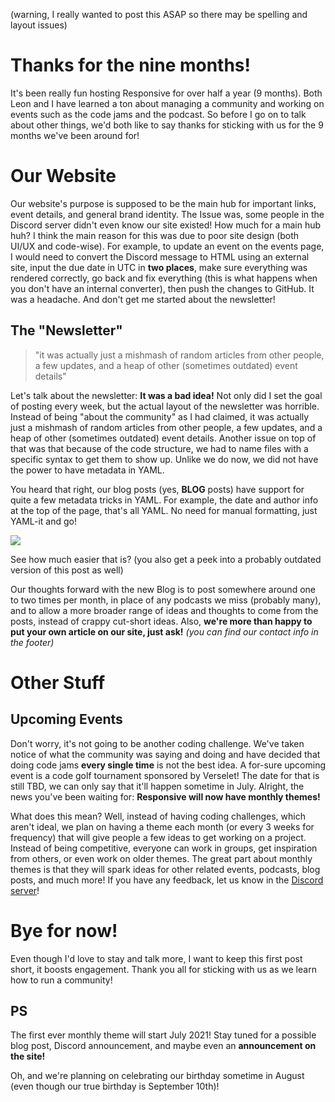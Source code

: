 (warning, I really wanted to post this ASAP so there may be spelling and layout issues)

# Thanks for the nine months!

It's been really fun hosting Responsive for over half a year (9 months). Both Leon and I have learned a ton about managing a community and working on events such as the code jams and the podcast. So before I go on to talk about other things, we'd both like to say thanks for sticking with us for the 9 months we've been around for!

# Our Website

Our website's purpose is supposed to be the main hub for important links, event details, and general brand identity. The Issue was, some people in the Discord server didn't even know our site existed! How much for a main hub huh? I think the main reason for this was due to poor site design (both UI/UX and code-wise). For example, to update an event on the events page, I would need to convert the Discord message to HTML using an external site, input the due date in UTC in **two places**, make sure everything was rendered correctly, go back and fix everything (this is what happens when you don't have an internal converter), then push the changes to GitHub. It was a headache. And don't get me started about the newsletter!

## The "Newsletter"

> "it was actually just a mishmash of random articles from other people, a few updates, and a heap of other (sometimes outdated) event details"

Let's talk about the newsletter: **It was a bad idea!** Not only did I set the goal of posting every week, but the actual layout of the newsletter was horrible. Instead of being "about the community" as I had claimed, it was actually just a mishmash of random articles from other people, a few updates, and a heap of other (sometimes outdated) event details. Another issue on top of that was that because of the code structure, we had to name files with a specific syntax to get them to show up. Unlike we do now, we did not have the power to have metadata in YAML.

You heard that right, our blog posts (yes, **BLOG** posts) have support for quite a few metadata tricks in YAML. For example, the date and author info at the top of the page, that's all YAML. No need for manual formatting, just YAML-it and go!

![](/images/peek-at-a-post.png)

See how much easier that is? (you also get a peek into a probably outdated version of this post as well)

Our thoughts forward with the new Blog is to post somewhere around one to two times per month, in place of any podcasts we miss (probably many), and to allow a more broader range of ideas and thoughts to come from the posts, instead of crappy cut-short ideas. Also, **we're more than happy to put your own article on our site, just ask!** *(you can find our contact info in the footer)*

# Other Stuff

## Upcoming Events

Don't worry, it's not going to be another coding challenge. We've taken notice of what the community was saying and doing and have decided that doing code jams **every single time** is not the best idea. A for-sure upcoming event is a code golf tournament sponsored by Verselet! The date for that is still TBD, we can only say that it'll happen sometime in July. Alright, the news you've been waiting for: **Responsive will now have monthly themes!**

What does this mean? Well, instead of having coding challenges, which aren't ideal, we plan on having a theme each month (or every 3 weeks for frequency) that will give people a few ideas to get working on a project. Instead of being competitive, everyone can work in groups, get inspiration from others, or even work on older themes. The great part about monthly themes is that they will spark ideas for other related events, podcasts, blog posts, and much more! If you have any feedback, let us know in the [Discord server](/discord)!

# Bye for now!

Even though I'd love to stay and talk more, I want to keep this first post short, it boosts engagement. Thank you all for sticking with us as we learn how to run a community!

## PS

The first ever monthly theme will start July 2021! Stay tuned for a possible blog post, Discord announcement, and maybe even an **announcement on the site!**

Oh, and we're planning on celebrating our birthday sometime in August (even though our true birthday is September 10th)!